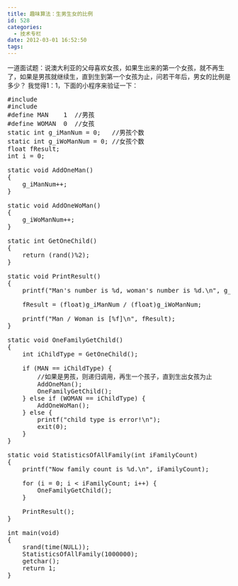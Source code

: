 ```yaml
---
title: 趣味算法：生男生女的比例
id: 528
categories:
  - 技术专栏
date: 2012-03-01 16:52:50
tags:
---
```


一道面试题：说澳大利亚的父母喜欢女孩，如果生出来的第一个女孩，就不再生了，如果是男孩就继续生，直到生到第一个女孩为止，问若干年后，男女的比例是多少？
我觉得1：1，下面的小程序来验证一下：
<pre lang="c">
#include <stdio.h>
#include <stdlib.h>
#define MAN    1  //男孩
#define WOMAN  0  //女孩
static int g_iManNum = 0;   //男孩个数
static int g_iWoManNum = 0; //女孩个数
float fResult;
int i = 0;

static void AddOneMan()
{
	g_iManNum++;	
}

static void AddOneWoMan()
{
	g_iWoManNum++;
}

static int GetOneChild()
{
	return (rand()%2);
}

static void PrintResult()
{
	printf("Man's number is %d, woman's number is %d.\n", g_iManNum, g_iWoManNum); 

	fResult = (float)g_iManNum / (float)g_iWoManNum;

	printf("Man / Woman is [%f]\n", fResult);
}

static void OneFamilyGetChild()
{
	int iChildType = GetOneChild();

	if (MAN == iChildType) {
		//如果是男孩，则递归调用，再生一个孩子，直到生出女孩为止
		AddOneMan();
		OneFamilyGetChild();
	} else if (WOMAN == iChildType) {
		AddOneWoMan();
	} else {
		printf("child type is error!\n");
		exit(0);
	}
}

static void StatisticsOfAllFamily(int iFamilyCount)
{
	printf("Now family count is %d.\n", iFamilyCount);

	for (i = 0; i < iFamilyCount; i++) {
		OneFamilyGetChild();
	}

	PrintResult();
}

int main(void)
{
	srand(time(NULL)); 
	StatisticsOfAllFamily(1000000);
	getchar();
	return 1;
}
</pre>